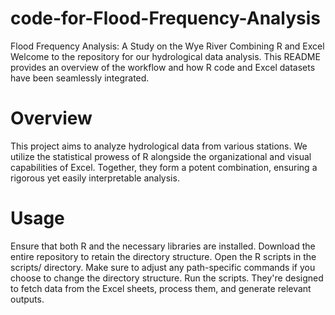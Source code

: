 # code-for-Flood-Frequency-Analysis
Flood Frequency Analysis: A Study on the Wye River
Combining R and Excel
Welcome to the repository for our hydrological data analysis. This README provides an overview of the workflow and how R code and Excel datasets have been seamlessly integrated.

# Overview
This project aims to analyze hydrological data from various stations. We utilize the statistical prowess of R alongside the organizational and visual capabilities of Excel. Together, they form a potent combination, ensuring a rigorous yet easily interpretable analysis.

# Usage
Ensure that both R and the necessary libraries are installed.
Download the entire repository to retain the directory structure.
Open the R scripts in the scripts/ directory. Make sure to adjust any path-specific commands if you choose to change the directory structure.
Run the scripts. They're designed to fetch data from the Excel sheets, process them, and generate relevant outputs.
